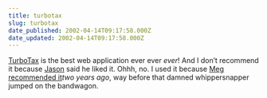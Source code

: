 ```yaml
---
title: turbotax
slug: turbotax
date_published: 2002-04-14T09:17:58.000Z
date_updated: 2002-04-14T09:17:58.000Z
---
```


[TurboTax](http://turbotax.com) is the best web application ever ever *ever*! And I don’t recommend it because [Jason](http://www.kottke.org/notes/0204.html#020413) said he liked it. Ohhh, no. I used it because [Meg recommended it](http://www.megnut.com/archive.asp?which=2000_04_01_archive.inc#142413)*two years ago*, way before that damned whippersnapper jumped on the bandwagon.
